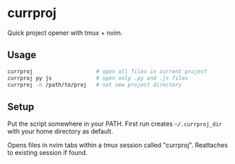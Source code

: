 # currproj

Quick project opener with tmux + nvim.

## Usage

```bash
currproj                    # open all files in current project
currproj py js              # open only .py and .js files
currproj -n /path/to/proj   # set new project directory
```

## Setup

Put the script somewhere in your PATH. First run creates `~/.currproj_dir` with your home directory as default.

Opens files in nvim tabs within a tmux session called "currproj". Reattaches to existing session if found.
